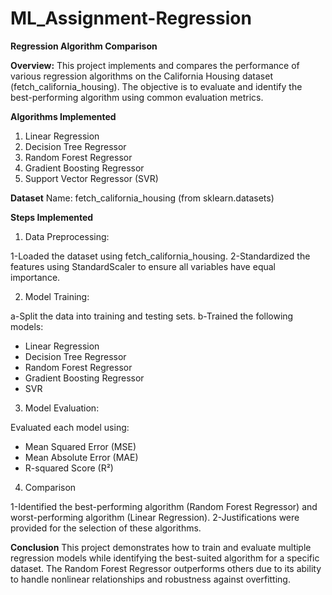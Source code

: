 # ML_Assignment-Regression
**Regression Algorithm Comparison**

**Overview:**
This project implements and compares the performance of various regression algorithms on the California Housing dataset (fetch_california_housing). The objective is to evaluate and identify the best-performing algorithm using common evaluation metrics.

**Algorithms Implemented**
1. Linear Regression
2. Decision Tree Regressor
3. Random Forest Regressor
4. Gradient Boosting Regressor
5. Support Vector Regressor (SVR)

**Dataset**
Name: fetch_california_housing (from sklearn.datasets)

**Steps Implemented**
1. Data Preprocessing:

1-Loaded the dataset using fetch_california_housing.
2-Standardized the features using StandardScaler to ensure all variables have equal importance.

2. Model Training:

a-Split the data into training and testing sets.
b-Trained the following models:
- Linear Regression
- Decision Tree Regressor
- Random Forest Regressor
- Gradient Boosting Regressor
- SVR

3. Model Evaluation:

Evaluated each model using:
- Mean Squared Error (MSE)
- Mean Absolute Error (MAE)
- R-squared Score (R²)

4. Comparison

1-Identified the best-performing algorithm (Random Forest Regressor) and worst-performing algorithm (Linear Regression).
2-Justifications were provided for the selection of these algorithms.


**Conclusion**
This project demonstrates how to train and evaluate multiple regression models while identifying the best-suited algorithm for a specific dataset. The Random Forest Regressor outperforms others due to its ability to handle nonlinear relationships and robustness against overfitting.
